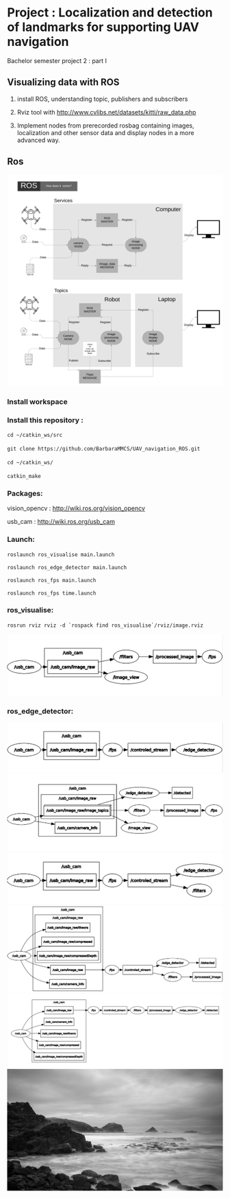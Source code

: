 # Project : Localization and detection of landmarks for supporting UAV navigation

Bachelor semester project 2 : part I

## Visualizing data with ROS

1. install ROS, understanding topic, publishers and subscribers

2. Rviz tool with http://www.cvlibs.net/datasets/kitti/raw_data.php

3. Implement nodes from prerecorded rosbag containing images, localization and other sensor data and display nodes in a more advanced way.

## Ros

<img src="files/file.png" width="1080">
          
### Install workspace

### Install this repository :
```
cd ~/catkin_ws/src

git clone https://github.com/BarbaraMMCS/UAV_navigation_ROS.git

cd ~/catkin_ws/

catkin_make

```
### Packages: 

vision_opencv : http://wiki.ros.org/vision_opencv

usb_cam : http://wiki.ros.org/usb_cam

### Launch:
```
roslaunch ros_visualise main.launch
```
```
roslaunch ros_edge_detector main.launch
```
```
roslaunch ros_fps main.launch
```
```
roslaunch ros_fps time.launch
```
### ros_visualise:
```
rosrun rviz rviz -d `rospack find ros_visualise`/rviz/image.rviz
```
<img src="files/rqt.png">

### ros_edge_detector:
<img src="files/edge.png">
<img src="files/detected.png">
<img src="files/both.png">
<img src="files/all.png">
<img src="files/connected.png">




<img src="files/image.png">

